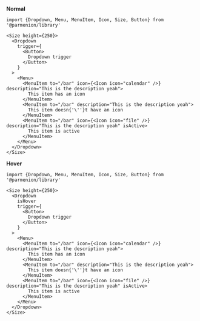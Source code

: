 **Normal**

    import {Dropdown, Menu, MenuItem, Icon, Size, Button} from '@parmenion/library'

    <Size height={250}>
      <Dropdown
        trigger={
          <Button>
            Dropdown trigger
          </Button>
        }
      >
        <Menu>
          <MenuItem to="/bar" icon={<Icon icon="calendar" />} description="This is the description yeah">
            This item has an icon
          </MenuItem>
          <MenuItem to="/bar" description="This is the description yeah">
            This item doesn{'\''}t have an icon
          </MenuItem>
          <MenuItem to="/bar" icon={<Icon icon="file" />} description="This is the description yeah" isActive>
            This item is active
          </MenuItem>
        </Menu>
      </Dropdown>
    </Size>

**Hover**

    import {Dropdown, Menu, MenuItem, Icon, Size, Button} from '@parmenion/library'

    <Size height={250}>
      <Dropdown
        isHover
        trigger={
          <Button>
            Dropdown trigger
          </Button>
        }
      >
        <Menu>
          <MenuItem to="/bar" icon={<Icon icon="calendar" />} description="This is the description yeah">
            This item has an icon
          </MenuItem>
          <MenuItem to="/bar" description="This is the description yeah">
            This item doesn{'\''}t have an icon
          </MenuItem>
          <MenuItem to="/bar" icon={<Icon icon="file" />} description="This is the description yeah" isActive>
            This item is active
          </MenuItem>
        </Menu>
      </Dropdown>
    </Size>
